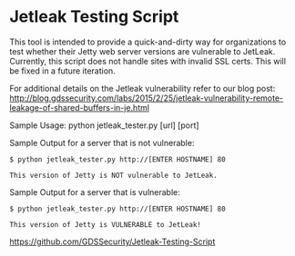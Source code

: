 # Jetleak Testing Script

This tool is intended to provide a quick-and-dirty way for organizations to test whether their Jetty web server versions are vulnerable to JetLeak. Currently, this script does not handle sites with invalid SSL certs. This will be fixed in a future iteration.

For additional details on the Jetleak vulnerability refer to our blog post:
http://blog.gdssecurity.com/labs/2015/2/25/jetleak-vulnerability-remote-leakage-of-shared-buffers-in-je.html

Sample Usage: python jetleak_tester.py [url] [port]

Sample Output for a server that is not vulnerable:

```
$ python jetleak_tester.py http://[ENTER HOSTNAME] 80

This version of Jetty is NOT vulnerable to JetLeak.
```

Sample Output for a server that is vulnerable:

```
$ python jetleak_tester.py http://[ENTER HOSTNAME] 80

This version of Jetty is VULNERABLE to JetLeak!
```


https://github.com/GDSSecurity/Jetleak-Testing-Script
